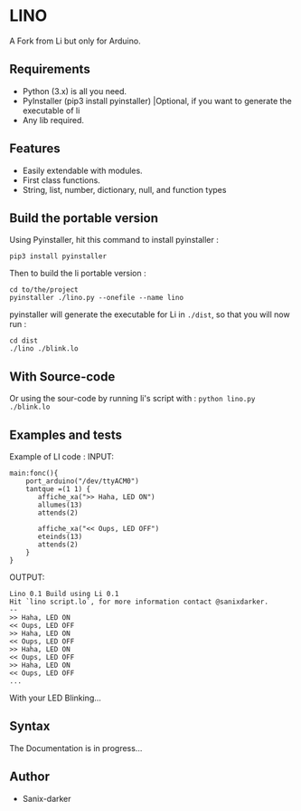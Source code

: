 # LINO

A Fork from Li but only for Arduino.

## Requirements

- Python (3.x) is all you need.
- PyInstaller (pip3 install pyinstaller) |Optional, if you want to generate the executable of li
- Any lib required.

## Features

 - Easily extendable with modules.
 - First class functions.
 - String, list, number, dictionary, null, and function types

## Build the portable version

Using Pyinstaller, hit this command to install pyinstaller :

```
pip3 install pyinstaller
```

Then to build the li portable version :

```
cd to/the/project
pyinstaller ./lino.py --onefile --name lino
```

pyinstaller will generate the executable for Li in `./dist`, so that you will now run :
```
cd dist
./lino ./blink.lo
```

## With Source-code

Or using the sour-code by running li's script with :
`python lino.py ./blink.lo`


## Examples and tests

Example of LI code :
INPUT:
```
main:fonc(){
    port_arduino("/dev/ttyACM0")
    tantque =(1 1) {
       affiche_xa(">> Haha, LED ON")
       allumes(13)
       attends(2)

       affiche_xa("<< Oups, LED OFF")
       eteinds(13)
       attends(2)
    }
}
```

OUTPUT:
```
Lino 0.1 Build using Li 0.1
Hit `lino script.lo`, for more information contact @sanixdarker.
--
>> Haha, LED ON
<< Oups, LED OFF
>> Haha, LED ON
<< Oups, LED OFF
>> Haha, LED ON
<< Oups, LED OFF
>> Haha, LED ON
<< Oups, LED OFF
...
```
With your LED Blinking...

## Syntax

 The Documentation is in progress...

## Author

- Sanix-darker